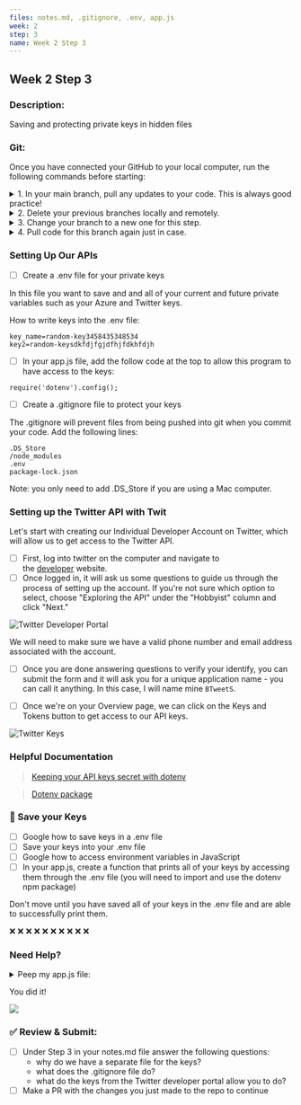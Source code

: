 ```yaml
---
files: notes.md, .gitignore, .env, app.js
week: 2
step: 3
name: Week 2 Step 3
---
```


## Week 2 Step 3

### Description:
Saving and protecting private keys in hidden files

### Git:

Once you have connected your GitHub to your local computer, run the following commands before starting:
<details><summary>1. In your main branch, pull any updates to your code. This is always good practice!</summary>
	
	git pull
</details>

<details><summary>2. Delete your previous branches locally and remotely.</summary>
	
	git branch -d [previousBranchName]
	git push origin --delete [previousBranchName]
</details>

<details><summary>3. Change your branch to a new one for this step.</summary>
	
	git checkout -b w1s2
</details>

<details><summary>4. Pull code for this branch again just in case.</summary>
	
	git pull
</details>

### Setting Up Our APIs

- [ ] Create a .env file for your private keys

In this file you want to save and and all of your current and future private variables such as your Azure and Twitter keys.

How to write keys into the .env file:

```
key_name=random-key3458435348534
key2=random-keysdkfdjfgjdfhjfdkhfdjh
```

- [ ] In your app.js file, add the follow code at the top to allow this program to have access to the keys:

```
require('dotenv').config();
```

- [ ] Create a .gitignore file to protect your keys

The .gitignore will prevent files from being pushed into git when you commit your code. Add the following lines:

```
.DS_Store
/node_modules
.env
package-lock.json
```

Note: you only need to add .DS_Store if you are using a Mac computer.

### Setting up the Twitter API with Twit

Let's start with creating our Individual Developer Account on Twitter, which will allow us to get access to the Twitter API. 
- [ ] First, log into twitter on the computer and navigate to the [developer](https://developer.twitter.com/en/application/use-case) website.
- [ ] Once logged in, it will ask us some questions to guide us through the process of setting up the account. If you're not sure which option to select, choose "Exploring the API" under the "Hobbyist" column and click "Next."

![Twitter Developer Portal](https://res.cloudinary.com/practicaldev/image/fetch/s--eP8psz7Y--/c_limit%2Cf_auto%2Cfl_progressive%2Cq_auto%2Cw_880/https://dev-to-uploads.s3.amazonaws.com/i/j6i39borl1ou8g82s4ax.png)

We will need to make sure we have a valid phone number and email address associated with the account.
- [ ] Once you are done answering questions to verify your identify, you can submit the form and it will ask you for a unique application name - you can call it anything. In this case, I will name mine `BTweetS`.

- [ ] Once we're on your Overview page, we can click on the Keys and Tokens button to get access to our API keys.

![Twitter Keys](https://res.cloudinary.com/practicaldev/image/fetch/s--k-yQe3iU--/c_limit%2Cf_auto%2Cfl_progressive%2Cq_auto%2Cw_880/https://dev-to-uploads.s3.amazonaws.com/i/gnhsuix6tb40n2pu8qfn.png)

### Helpful Documentation

> [Keeping your API keys secret with dotenv](https://medium.com/@soni.dumitru/keeping-your-api-keys-secret-with-dotenv-b66aa05fdf71)

> [Dotenv package](https://www.npmjs.com/package/dotenv)

### 🔑 Save your Keys 
- [ ] Google how to save keys in a .env file
- [ ] Save your keys into your .env file
- [ ] Google how to access environment variables in JavaScript
- [ ] In your app.js, create a function that prints all of your keys by accessing them through the .env file (you will need to import and use the dotenv npm package)

Don't move until you have saved all of your keys in the .env file and are able to successfully print them.

❌ ❌ ❌ ❌ ❌ ❌ ❌ ❌ ❌ ❌ 

### Need Help?

<details><summary>Peep my app.js file:</summary>
    // "npm install dotenv --save" in terminal first to install the dotenv package

    require('dotenv').config();

    function access_keys() {
        key_name = process.env.KEY_NAME;
        console.log(key_name);
    }
</details>

You did it!

![](https://media.giphy.com/media/McOXfLCpYA6mAQkKDj/giphy-downsized.gif)

### ✅ Review & Submit:

- [ ] Under Step 3 in your notes.md file answer the following questions:
    * why do we have a separate file for the keys?
    * what does the .gitignore file do?
    * what do the keys from the Twitter developer portal allow you to do?
- [ ] Make a PR with the changes you just made to the repo to continue

